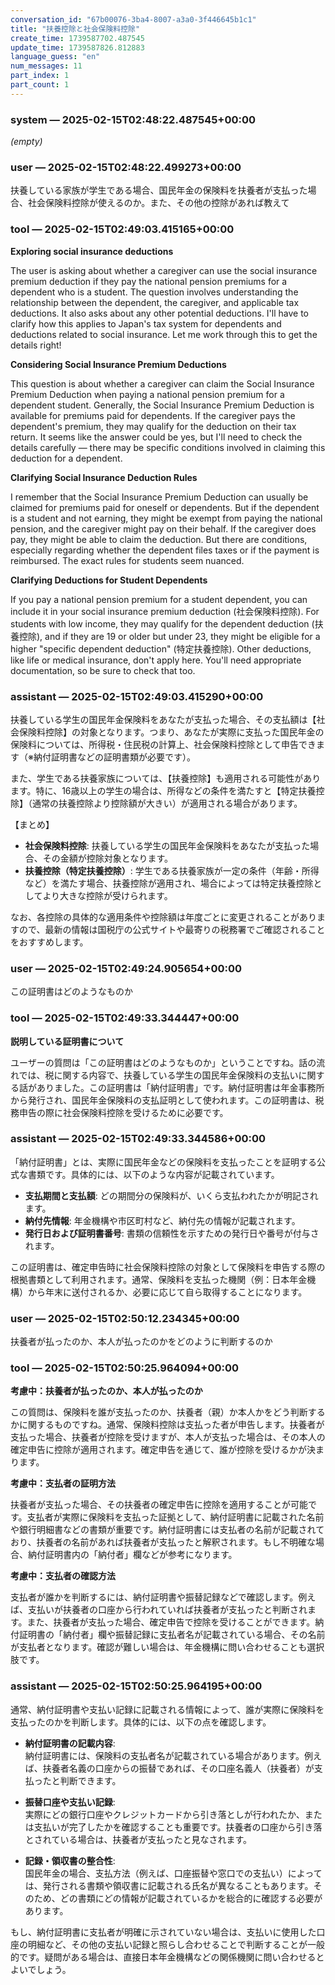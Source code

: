 ```yaml
---
conversation_id: "67b00076-3ba4-8007-a3a0-3f446645b1c1"
title: "扶養控除と社会保険料控除"
create_time: 1739587702.487545
update_time: 1739587826.812883
language_guess: "en"
num_messages: 11
part_index: 1
part_count: 1
---
```


### system — 2025-02-15T02:48:22.487545+00:00

_(empty)_

### user — 2025-02-15T02:48:22.499273+00:00

扶養している家族が学生である場合、国民年金の保険料を扶養者が支払った場合、社会保険料控除が使えるのか。また、その他の控除があれば教えて

### tool — 2025-02-15T02:49:03.415165+00:00

**Exploring social insurance deductions**

The user is asking about whether a caregiver can use the social insurance premium deduction if they pay the national pension premiums for a dependent who is a student. The question involves understanding the relationship between the dependent, the caregiver, and applicable tax deductions. It also asks about any other potential deductions. I'll have to clarify how this applies to Japan's tax system for dependents and deductions related to social insurance. Let me work through this to get the details right!

**Considering Social Insurance Premium Deductions**

This question is about whether a caregiver can claim the Social Insurance Premium Deduction when paying a national pension premium for a dependent student. Generally, the Social Insurance Premium Deduction is available for premiums paid for dependents. If the caregiver pays the dependent's premium, they may qualify for the deduction on their tax return. It seems like the answer could be yes, but I'll need to check the details carefully — there may be specific conditions involved in claiming this deduction for a dependent.

**Clarifying Social Insurance Deduction Rules**

I remember that the Social Insurance Premium Deduction can usually be claimed for premiums paid for oneself or dependents. But if the dependent is a student and not earning, they might be exempt from paying the national pension, and the caregiver might pay on their behalf. If the caregiver does pay, they might be able to claim the deduction. But there are conditions, especially regarding whether the dependent files taxes or if the payment is reimbursed. The exact rules for students seem nuanced.

**Clarifying Deductions for Student Dependents**

If you pay a national pension premium for a student dependent, you can include it in your social insurance premium deduction (社会保険料控除). For students with low income, they may qualify for the dependent deduction (扶養控除), and if they are 19 or older but under 23, they might be eligible for a higher "specific dependent deduction" (特定扶養控除). Other deductions, like life or medical insurance, don't apply here. You'll need appropriate documentation, so be sure to check that too.

### assistant — 2025-02-15T02:49:03.415290+00:00

扶養している学生の国民年金保険料をあなたが支払った場合、その支払額は【社会保険料控除】の対象となります。つまり、あなたが実際に支払った国民年金の保険料については、所得税・住民税の計算上、社会保険料控除として申告できます（※納付証明書などの証明書類が必要です）。

また、学生である扶養家族については、【扶養控除】も適用される可能性があります。特に、16歳以上の学生の場合は、所得などの条件を満たすと【特定扶養控除】（通常の扶養控除より控除額が大きい）が適用される場合があります。

【まとめ】  
- **社会保険料控除**: 扶養している学生の国民年金保険料をあなたが支払った場合、その金額が控除対象となります。  
- **扶養控除（特定扶養控除）**: 学生である扶養家族が一定の条件（年齢・所得など）を満たす場合、扶養控除が適用され、場合によっては特定扶養控除としてより大きな控除が受けられます。  

なお、各控除の具体的な適用条件や控除額は年度ごとに変更されることがありますので、最新の情報は国税庁の公式サイトや最寄りの税務署でご確認されることをおすすめします。

### user — 2025-02-15T02:49:24.905654+00:00

この証明書はどのようなものか

### tool — 2025-02-15T02:49:33.344447+00:00

**説明している証明書について**

ユーザーの質問は「この証明書はどのようなものか」ということですね。話の流れでは、税に関する内容で、扶養している学生の国民年金保険料の支払いに関する話がありました。この証明書は「納付証明書」です。納付証明書は年金事務所から発行され、国民年金保険料の支払証明として使われます。この証明書は、税務申告の際に社会保険料控除を受けるために必要です。

### assistant — 2025-02-15T02:49:33.344586+00:00

「納付証明書」とは、実際に国民年金などの保険料を支払ったことを証明する公式な書類です。具体的には、以下のような内容が記載されています。

- **支払期間と支払額**: どの期間分の保険料が、いくら支払われたかが明記されます。
- **納付先情報**: 年金機構や市区町村など、納付先の情報が記載されます。
- **発行日および証明書番号**: 書類の信頼性を示すための発行日や番号が付与されます。

この証明書は、確定申告時に社会保険料控除の対象として保険料を申告する際の根拠書類として利用されます。通常、保険料を支払った機関（例：日本年金機構）から年末に送付されるか、必要に応じて自ら取得することになります。

### user — 2025-02-15T02:50:12.234345+00:00

扶養者が払ったのか、本人が払ったのかをどのように判断するのか

### tool — 2025-02-15T02:50:25.964094+00:00

**考慮中：扶養者が払ったのか、本人が払ったのか**

この質問は、保険料を誰が支払ったのか、扶養者（親）か本人かをどう判断するかに関するものですね。通常、保険料控除は支払った者が申告します。扶養者が支払った場合、扶養者が控除を受けますが、本人が支払った場合は、その本人の確定申告に控除が適用されます。確定申告を通じて、誰が控除を受けるかが決まります。

**考慮中：支払者の証明方法**

扶養者が支払った場合、その扶養者の確定申告に控除を適用することが可能です。支払者が実際に保険料を支払った証拠として、納付証明書に記載された名前や銀行明細書などの書類が重要です。納付証明書には支払者の名前が記載されており、扶養者の名前があれば扶養者が支払ったと解釈されます。もし不明確な場合、納付証明書内の「納付者」欄などが参考になります。

**考慮中：支払者の確認方法**

支払者が誰かを判断するには、納付証明書や振替記録などで確認します。例えば、支払いが扶養者の口座から行われていれば扶養者が支払ったと判断されます。また、扶養者が支払った場合、確定申告で控除を受けることができます。納付証明書の「納付者」欄や振替記録に支払者名が記載されている場合、その名前が支払者となります。確認が難しい場合は、年金機構に問い合わせることも選択肢です。

### assistant — 2025-02-15T02:50:25.964195+00:00

通常、納付証明書や支払い記録に記載される情報によって、誰が実際に保険料を支払ったのかを判断します。具体的には、以下の点を確認します。

- **納付証明書の記載内容**:  
  納付証明書には、保険料の支払者名が記載されている場合があります。例えば、扶養者名義の口座からの振替であれば、その口座名義人（扶養者）が支払ったと判断できます。

- **振替口座や支払い記録**:  
  実際にどの銀行口座やクレジットカードから引き落としが行われたか、または支払いが完了したかを確認することも重要です。扶養者の口座から引き落とされている場合は、扶養者が支払ったと見なされます。

- **記録・領収書の整合性**:  
  国民年金の場合、支払方法（例えば、口座振替や窓口での支払い）によっては、発行される書類や領収書に記載される氏名が異なることもあります。そのため、どの書類にどの情報が記載されているかを総合的に確認する必要があります。

もし、納付証明書に支払者が明確に示されていない場合は、支払いに使用した口座の明細など、その他の支払い記録と照らし合わせることで判断することが一般的です。疑問がある場合は、直接日本年金機構などの関係機関に問い合わせるとよいでしょう。
